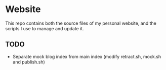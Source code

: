 # Website

This repo contains both the source files of my personal website, and the
scripts I use to manage and update it.

## TODO

- Separate mock blog index from main index
  (modify retract.sh, mock.sh and publish.sh)
